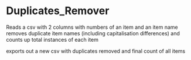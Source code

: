 # Duplicates_Remover

Reads a csv with 2 columns with numbers of an item and an item name
removes duplicate item names (including capitalisation differences) and counts up total instances of each item

exports out a new csv with duplicates removed and final count of all items

